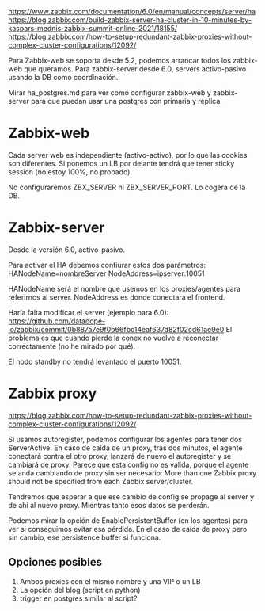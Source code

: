 https://www.zabbix.com/documentation/6.0/en/manual/concepts/server/ha
https://blog.zabbix.com/build-zabbix-server-ha-cluster-in-10-minutes-by-kaspars-mednis-zabbix-summit-online-2021/18155/
https://blog.zabbix.com/how-to-setup-redundant-zabbix-proxies-without-complex-cluster-configurations/12092/

Para Zabbix-web se soporta desde 5.2, podemos arrancar todos los zabbix-web que queramos.
Para zabbix-server desde 6.0, servers activo-pasivo usando la DB como coordinación.

Mirar ha_postgres.md para ver como configurar zabbix-web y zabbix-server para que puedan usar una postgres con primaria y réplica.


# Zabbix-web
Cada server web es independiente (activo-activo), por lo que las cookies son diferentes.
Si ponemos un LB por delante tendrá que tener sticky session (no estoy 100%, no probado).

No configuraremos ZBX_SERVER ni ZBX_SERVER_PORT. Lo cogera de la DB.



# Zabbix-server
Desde la versión 6.0, activo-pasivo.

Para activar el HA debemos confiurar estos dos parámetros:
HANodeName=nombreServer
NodeAddress=ipserver:10051

HANodeName será el nombre que usemos en los proxies/agentes para referirnos al server.
NodeAddress es donde conectará el frontend.

Haría falta modificar el server (ejemplo para 6.0): https://github.com/datadope-io/zabbix/commit/0b887a7e9f0b66fbc14eaf637d82f02cd61ae9e0
El problema es que cuando pierde la conex no vuelve a reconectar correctamente (no he mirado por qué).

El nodo standby no tendrá levantado el puerto 10051.


# Zabbix proxy
https://blog.zabbix.com/how-to-setup-redundant-zabbix-proxies-without-complex-cluster-configurations/12092/

Si usamos autoregister, podemos configurar los agentes para tener dos ServerActive.
En caso de caída de un proxy, tras dos minutos, el agente conectará contra el otro proxy, lanzará de nuevo el autoregister y se cambiará de proxy.
Parece que esta config no es válida, porque el agente se anda cambiando de proxy sin ser necesario:
More than one Zabbix proxy should not be specified from each Zabbix server/cluster.


Tendremos que esperar a que ese cambio de config se propage al server y de ahí al nuevo proxy.
Mientras tanto esos datos se perderán.

Podemos mirar la opción de EnablePersistentBuffer (en los agentes) para ver si conseguimos evitar esa pérdida.
En el caso de caída de proxy pero sin cambio, ese persistence buffer si funciona.


## Opciones posibles
1. Ambos proxies con el mismo nombre y una VIP o un LB
2. La opción del blog (script en python)
3. trigger en postgres similar al script?
